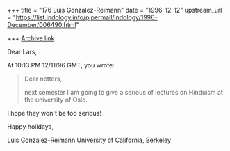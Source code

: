+++
title = "176 Luis Gonzalez-Reimann"
date = "1996-12-12"
upstream_url = "https://list.indology.info/pipermail/indology/1996-December/006490.html"

+++
[Archive link](https://list.indology.info/pipermail/indology/1996-December/006490.html)

Dear Lars,


At 10:13 PM 12/11/96 GMT, you wrote:
>Dear netters,
>
>next semester I am going to give a serious of lectures on Hinduism at the
>university of Oslo.

I hope they won't be too serious!

Happy holidays,

Luis Gonzalez-Reimann
University of California, Berkeley






